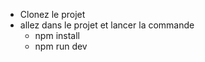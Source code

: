 - Clonez le projet
- allez dans le projet et lancer la commande
    - npm install
    - npm run dev
